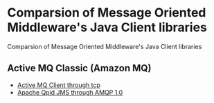 # Comparsion of Message Oriented Middleware's Java Client libraries
Comparsion of Message Oriented Middleware's Java Client libraries

## Active MQ Classic (Amazon MQ)
* [Active MQ Client through tcp](https://github.wdf.sap.corp/I840973/java-mom-client/tree/master/mom-activemq-classic)
* [Apache Qpid JMS through AMQP 1.0](https://github.wdf.sap.corp/I840973/java-mom-client/tree/master/mom-activemq-qpid)
